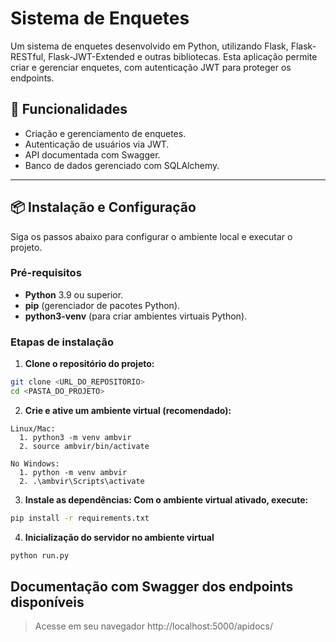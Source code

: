 # Sistema de Enquetes

Um sistema de enquetes desenvolvido em Python, utilizando Flask, Flask-RESTful, Flask-JWT-Extended e outras bibliotecas. Esta aplicação permite criar e gerenciar enquetes, com autenticação JWT para proteger os endpoints.

## 🚀 Funcionalidades
- Criação e gerenciamento de enquetes.
- Autenticação de usuários via JWT.
- API documentada com Swagger.
- Banco de dados gerenciado com SQLAlchemy.

---

## 📦 Instalação e Configuração

  Siga os passos abaixo para configurar o ambiente local e executar o projeto.

### Pré-requisitos
- **Python** 3.9 ou superior.
- **pip** (gerenciador de pacotes Python).
- **python3-venv** (para criar ambientes virtuais Python).

### Etapas de instalação

1. **Clone o repositório do projeto:**
  ```bash
  git clone <URL_DO_REPOSITORIO>
  cd <PASTA_DO_PROJETO>
  ```
2. **Crie e ative um ambiente virtual (recomendado):**
  ```
  Linux/Mac:
    1. python3 -m venv ambvir
    2. source ambvir/bin/activate
  ```

  ```
  No Windows:
    1. python -m venv ambvir
    2. .\ambvir\Scripts\activate
  ```

3. **Instale as dependências: Com o ambiente virtual ativado, execute:**
  ```bash
  pip install -r requirements.txt
  ```
4. **Inicialização do servidor no ambiente virtual**
  ```bash
  python run.py
  ```
## Documentação com Swagger dos endpoints disponíveis 
  
> Acesse em seu navegador http://localhost:5000/apidocs/